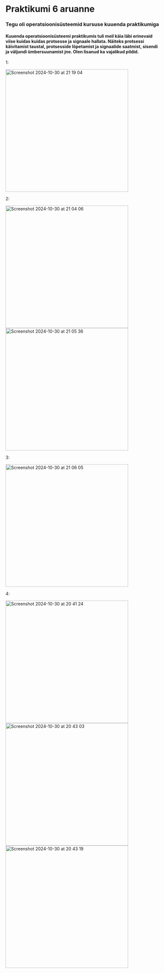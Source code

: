 # Praktikumi 6 aruanne

### Tegu oli operatsioonisüsteemid kursuse kuuenda praktikumiga
#### Kuuenda operatsioonisüsteemi praktikumis tuli meil käia läbi erinevaid viise kuidas kuidas protsesse ja signaale hallata. Näiteks protsessi käivitamist taustal, protsesside lõpetamist ja signaalide saatmist, sisendi ja väljundi ümbersuunamist jne. Olen lisanud ka vajalikud pildid.


1:

<img width="400" alt="Screenshot 2024-10-30 at 21 19 04" src="https://github.com/user-attachments/assets/4b2351e6-9d4e-4398-8e40-5dd39a654f73">


2:

<img width="400" alt="Screenshot 2024-10-30 at 21 04 06" src="https://github.com/user-attachments/assets/9ae5f3ea-b784-4735-9f96-4365c713a03c">

<img width="400" alt="Screenshot 2024-10-30 at 21 05 36" src="https://github.com/user-attachments/assets/87dc59af-909c-45db-a91b-c721a29c1445">

3:

<img width="400" alt="Screenshot 2024-10-30 at 21 06 05" src="https://github.com/user-attachments/assets/e71af131-ada5-4472-99e9-bcad73f36217">

4:

<img width="400" alt="Screenshot 2024-10-30 at 20 41 24" src="https://github.com/user-attachments/assets/3171edcf-7f2b-4c39-8965-2e94ac5eb8ed">

<img width="400" alt="Screenshot 2024-10-30 at 20 43 03" src="https://github.com/user-attachments/assets/9371ab3b-57e8-4048-90ec-07732f14d4d4">

<img width="400" alt="Screenshot 2024-10-30 at 20 43 19" src="https://github.com/user-attachments/assets/d630fbe7-97ea-48d5-8d7c-b1db23ac89cd">
